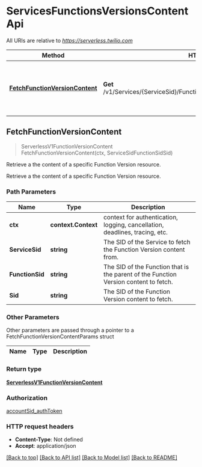 # ServicesFunctionsVersionsContentApi

All URIs are relative to *https://serverless.twilio.com*

Method | HTTP request | Description
------------- | ------------- | -------------
[**FetchFunctionVersionContent**](ServicesFunctionsVersionsContentApi.md#FetchFunctionVersionContent) | **Get** /v1/Services/{ServiceSid}/Functions/{FunctionSid}/Versions/{Sid}/Content | Retrieve a the content of a specific Function Version resource.



## FetchFunctionVersionContent

> ServerlessV1FunctionVersionContent FetchFunctionVersionContent(ctx, ServiceSidFunctionSidSid)

Retrieve a the content of a specific Function Version resource.

Retrieve a the content of a specific Function Version resource.

### Path Parameters


Name | Type | Description
------------- | ------------- | -------------
**ctx** | **context.Context** | context for authentication, logging, cancellation, deadlines, tracing, etc.
**ServiceSid** | **string** | The SID of the Service to fetch the Function Version content from.
**FunctionSid** | **string** | The SID of the Function that is the parent of the Function Version content to fetch.
**Sid** | **string** | The SID of the Function Version content to fetch.

### Other Parameters

Other parameters are passed through a pointer to a FetchFunctionVersionContentParams struct


Name | Type | Description
------------- | ------------- | -------------

### Return type

[**ServerlessV1FunctionVersionContent**](ServerlessV1FunctionVersionContent.md)

### Authorization

[accountSid_authToken](../README.md#accountSid_authToken)

### HTTP request headers

- **Content-Type**: Not defined
- **Accept**: application/json

[[Back to top]](#) [[Back to API list]](../README.md#documentation-for-api-endpoints)
[[Back to Model list]](../README.md#documentation-for-models)
[[Back to README]](../README.md)

